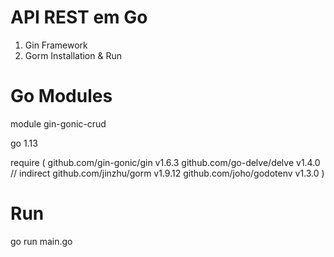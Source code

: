 # API REST em Go

1. Gin Framework
2. Gorm
Installation & Run

# Go Modules

module gin-gonic-crud

go 1.13

require (
	github.com/gin-gonic/gin v1.6.3
	github.com/go-delve/delve v1.4.0 // indirect
	github.com/jinzhu/gorm v1.9.12
	github.com/joho/godotenv v1.3.0
)

# Run 
go run main.go